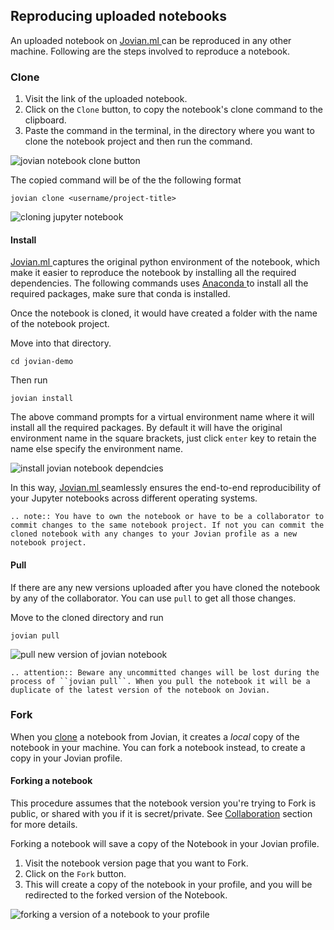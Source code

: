## Reproducing uploaded notebooks

An uploaded notebook on <a href="https://jovian.ml?utm_source=docs" target=_blank> Jovian.ml </a> can be reproduced in any other machine. Following are the steps involved to reproduce a notebook.

### Clone

1. Visit the link of the uploaded notebook.
2. Click on the `Clone` button, to copy the notebook's clone command to the clipboard.
3. Paste the command in the terminal, in the directory where you want to clone the notebook project and then run the command.

<img src="https://i.imgur.com/GPpjea5.gif" class="screenshot" alt="jovian notebook clone button" >

The copied command will be of the the following format

```
jovian clone <username/project-title>
```

<img src="https://i.imgur.com/9AmJ9hu.gif" class="screenshot" alt="cloning jupyter notebook" >

#### Install

<a href="https://jovian.ml?utm_source=docs" target=_blank> Jovian.ml </a> captures the original python environment of the notebook, which make it easier to reproduce the notebook by installing all the required dependencies.
The following commands uses <a href="https://conda.io" target=_blank> Anaconda </a> to install all the required packages, make sure that conda is installed.

Once the notebook is cloned, it would have created a folder with the name of the notebook project.

Move into that directory.

```
cd jovian-demo
```

Then run

```
jovian install
```

The above command prompts for a virtual environment name where it will install all the required packages. By default it will have the original environment name in the square brackets, just click `enter` key to retain the name else specify the environment name.

<img src="https://i.imgur.com/ysEWR80.gif" class="screenshot" alt="install jovian notebook dependcies" >

In this way, <a href="https://jovian.ml?utm_source=docs" target=_blank> Jovian.ml </a> seamlessly ensures the end-to-end reproducibility of your Jupyter notebooks across different operating systems.

```eval_rst
.. note:: You have to own the notebook or have to be a collaborator to commit changes to the same notebook project. If not you can commit the cloned notebook with any changes to your Jovian profile as a new notebook project.
```

#### Pull

If there are any new versions uploaded after you have cloned the notebook by any of the collaborator.
You can use `pull` to get all those changes.

Move to the cloned directory and run

```
jovian pull
```

<img src="https://i.imgur.com/h5p4S07.gif" class="screenshot" alt="pull new version of jovian notebook" >

```eval_rst
.. attention:: Beware any uncommitted changes will be lost during the process of ``jovian pull``. When you pull the notebook it will be a duplicate of the latest version of the notebook on Jovian.
```

### Fork

When you <a href="#clone">clone</a> a notebook from Jovian, it creates a _local_ copy of the notebook in your machine. You can fork a notebook instead, to create a copy in your Jovian profile.

<h4>Forking a notebook</h4>
This procedure assumes that the notebook version you're trying to Fork is public, or shared with you if it is secret/private. See <a href="collaborate.html#maintain-public-secret-and-private-notebooks" target="_blank">Collaboration</a> section for more details.

Forking a notebook will save a copy of the Notebook in your Jovian profile.

1. Visit the notebook version page that you want to Fork.
2. Click on the `Fork` button.
3. This will create a copy of the notebook in your profile, and you will be redirected to the forked version of the Notebook.

<img src="https://i.imgur.com/Jap1FYR.png" class="screenshot" alt="forking a version of a notebook to your profile" >

